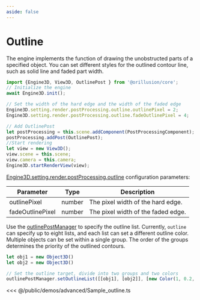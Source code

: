 ```yaml
---
aside: false
---
```

# Outline
The engine implements the function of drawing the unobstructed parts of a specified object. You can set different styles for the outlined contour line, such as solid line and faded part width.
```ts
import {Engine3D, View3D, OutlinePost } from '@orillusion/core';
// Initialize the engine
await Engine3D.init();

// Set the width of the hard edge and the width of the faded edge
Engine3D.setting.render.postProcessing.outline.outlinePixel = 2;
Engine3D.setting.render.postProcessing.outline.fadeOutlinePixel = 4;

// Add OutlinePost
let postProcessing = this.scene.addComponent(PostProcessingComponent);
postProcessing.addPost(OutlinePost);
//Start rendering
let view = new View3D();
view.scene = this.scene;
view.camera = this.camera;
Engine3D.startRenderView(view);
```
[Engine3D.setting.render.postProcessing.outline](/api/types/OutlineSetting.md) configuration parameters:

| Parameter | Type | Description |
| --- | --- | --- |
| outlinePixel | number | The pixel width of the hard edge.|
| fadeOutlinePixel | number | The pixel width of the faded edge.|


Use the [outlinePostManager](/api/classes/OutlinePostManager) to specify the outline list. Currently, `outline` can specify up to eight lists, and each list can set a different outline color. Multiple objects can be set within a single group. The order of the groups determines the priority of the outlined contours.

```ts
let obj1 = new Object3D()
let obj2 = new Object3D()

// Set the outline target, divide into two groups and two colors
outlinePostManager.setOutlineList([[obj1], [obj2]], [new Color(1, 0.2, 0, 1), new Color(0.2, 1, 0)]);
```

<Demo src="/demos/advanced/Sample_outline.ts"></Demo>

<<< @/public/demos/advanced/Sample_outline.ts